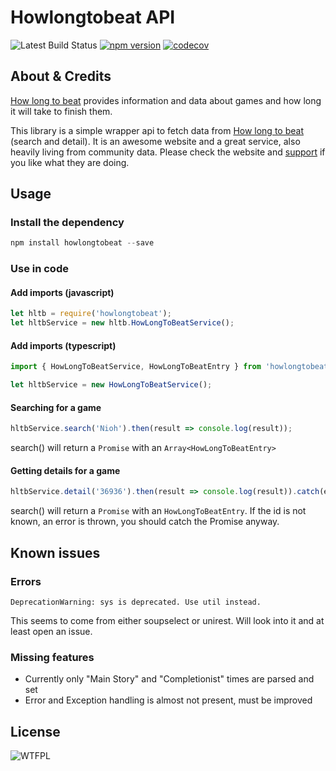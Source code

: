 # Howlongtobeat API

![Latest Build Status](https://api.travis-ci.org/ckatzorke/howlongtobeat.svg?branch=master)
[![npm version](https://badge.fury.io/js/howlongtobeat.svg)](https://badge.fury.io/js/howlongtobeat)
[![codecov](https://codecov.io/gh/ckatzorke/howlongtobeat/branch/master/graph/badge.svg)](https://codecov.io/gh/ckatzorke/howlongtobeat)

## About & Credits

[How long to beat](https://howlongtobeat.com/) provides information and data about games and how long it will take to finish them.

This library is a simple wrapper api to fetch data from [How long to beat](https://howlongtobeat.com/) (search and detail).
It is an awesome website and a great service, also heavily living from community data. Please check the website and [support](https://howlongtobeat.com/donate.php) if you like what they are doing.

## Usage

### Install the dependency

```javascript
npm install howlongtobeat --save
```

### Use in code

#### Add imports (javascript)

```javascript
let hltb = require('howlongtobeat');
let hltbService = new hltb.HowLongToBeatService();
```

#### Add imports (typescript)

```typescript
import { HowLongToBeatService, HowLongToBeatEntry } from 'howlongtobeat';

let hltbService = new HowLongToBeatService();
```


#### Searching for a game

```javascript
hltbService.search('Nioh').then(result => console.log(result));
```

search() will return a `Promise` with an `Array<HowLongToBeatEntry>`

#### Getting details for a game

```javascript
hltbService.detail('36936').then(result => console.log(result)).catch(e => console.error(e));
```

search() will return a `Promise` with an `HowLongToBeatEntry`. If the id is not known, an error is thrown, you should catch the Promise anyway.


## Known issues

### Errors

    DeprecationWarning: sys is deprecated. Use util instead.

This seems to come from either soupselect or unirest. Will look into it and at least open an issue.

### Missing features

- Currently only "Main Story" and "Completionist" times are parsed and set
- Error and Exception handling is almost not present, must be improved

## License

![WTFPL](http://www.wtfpl.net/wp-content/uploads/2012/12/wtfpl-badge-4.png)

